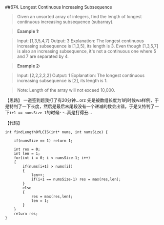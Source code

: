 ##674. Longest Continuous Increasing Subsequence

>  Given an unsorted array of integers, find the length of longest continuous increasing subsequence (subarray).

>**Example 1:**

>Input: [1,3,5,4,7]
>Output: 3
>Explanation: The longest continuous increasing subsequence is [1,3,5], its length is 3. 
>Even though [1,3,5,7] is also an increasing subsequence, it's not a continuous one where 5 and 7 are separated by 4. 

>**Example 2:**

>Input: [2,2,2,2,2]
>Output: 1
>Explanation: The longest continuous increasing subsequence is [2], its length is 1. 

>Note: Length of the array will not exceed 10,000. 

【思路】
一道签到题我打了有20分钟...orz
先是被数组长度为1的时候wa样例，于是特判了一下长度，然后是最后末尾段没有一个递减的数会出错，于是又特判了一下`i+1 == numsSize-1`的时候- -..真是打得丑...

【代码】
```
int findLengthOfLCIS(int* nums, int numsSize) {
    
    if(numsSize == 1) return 1;
    
    int res = 0;
    int len = 1;
	for(int i = 0; i < numsSize-1; i++)
    {
    	if(nums[i+1] > nums[i])
		{
			len++;
			if(i+1 == numsSize-1) res = max(res,len);
		} 
		else
		{
			res = max(res,len);
			len = 1;
		} 
	}
	return res;
}
```